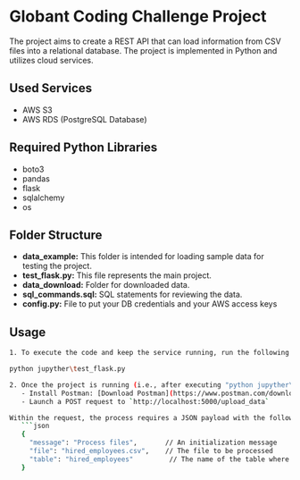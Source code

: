 # Globant Coding Challenge Project

The project aims to create a REST API that can load information from CSV files into a relational database. The project is implemented in Python and utilizes cloud services.

## Used Services
- AWS S3
- AWS RDS (PostgreSQL Database)

## Required Python Libraries
- boto3
- pandas
- flask
- sqlalchemy
- os

## Folder Structure
- **data_example:** This folder is intended for loading sample data for testing the project.
- **test_flask.py:** This file represents the main project.
- **data_download:** Folder for downloaded data.
- **sql_commands.sql:** SQL statements for reviewing the data.
- **config.py:** File to put your DB credentials and your AWS access keys

## Usage
```bash
1. To execute the code and keep the service running, run the following command:

python jupyther\test_flask.py

2. Once the project is running (i.e., after executing "python jupyther\test_flask.py"), you can test its functionality using Postman:
   - Install Postman: [Download Postman](https://www.postman.com/downloads/)
   - Launch a POST request to `http://localhost:5000/upload_data`

Within the request, the process requires a JSON payload with the following information:
   ```json
   {
     "message": "Process files",       // An initialization message
     "file": "hired_employees.csv",    // The file to be processed
     "table": "hired_employees"         // The name of the table where the information will be loaded
   }

```


